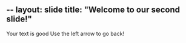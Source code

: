 --
layout: slide
title: "Welcome to our second slide!"
---
Your text is good
Use the left arrow to go back!
